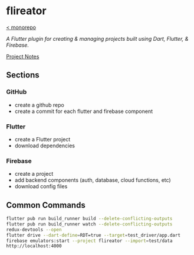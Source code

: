 # flireator

[< monorepo](../../README.md)

*A Flutter plugin for creating & managing projects built using Dart, Flutter, & Firebase.*

[Project Notes](https://enspyrco.notion.site/Flireator-b8ec37f83eab4b268d8672fc715628f1)

## Sections

### GitHub

- create a github repo
- create a commit for each flutter and firebase component

### Flutter

- create a Flutter project
- download dependencies

### Firebase

- create a project
- add backend components (auth, database, cloud functions, etc)
- download config files

## Common Commands

```sh
flutter pub run build_runner build --delete-conflicting-outputs
flutter pub run build_runner watch --delete-conflicting-outputs
redux-devtools --open
flutter drive --dart-define=RDT=true --target=test_driver/app.dart
firebase emulators:start --project flireator --import=test/data
http://localhost:4000
```